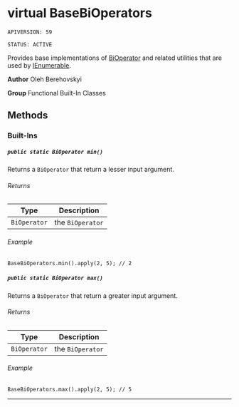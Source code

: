 # virtual BaseBiOperators

`APIVERSION: 59`

`STATUS: ACTIVE`

Provides base implementations of [BiOperator](/docs/Functional-Abstract-Classes/BiOperator.md)
and related utilities that are used by [IEnumerable](IEnumerable).


**Author** Oleh Berehovskyi


**Group** Functional Built-In Classes

## Methods
### Built-Ins
##### `public static BiOperator min()`

Returns a `BiOperator` that return a lesser input argument.

###### Returns

|Type|Description|
|---|---|
|`BiOperator`|the `BiOperator`|

###### Example
```apex
BaseBiOperators.min().apply(2, 5); // 2
```


##### `public static BiOperator max()`

Returns a `BiOperator` that return a greater input argument.

###### Returns

|Type|Description|
|---|---|
|`BiOperator`|the `BiOperator`|

###### Example
```apex
BaseBiOperators.max().apply(2, 5); // 5
```


---
